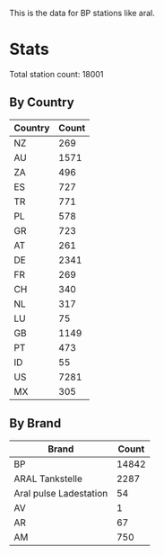 This is the data for BP stations like aral.


# Stats

Total station count: 18001
## By Country

| Country | Count
| - | - 
| NZ | 269
| AU | 1571
| ZA | 496
| ES | 727
| TR | 771
| PL | 578
| GR | 723
| AT | 261
| DE | 2341
| FR | 269
| CH | 340
| NL | 317
| LU | 75
| GB | 1149
| PT | 473
| ID | 55
| US | 7281
| MX | 305
## By Brand

| Brand | Count
| - | - 
| BP | 14842
| ARAL Tankstelle | 2287
| Aral pulse Ladestation | 54
| AV | 1
| AR | 67
| AM | 750
